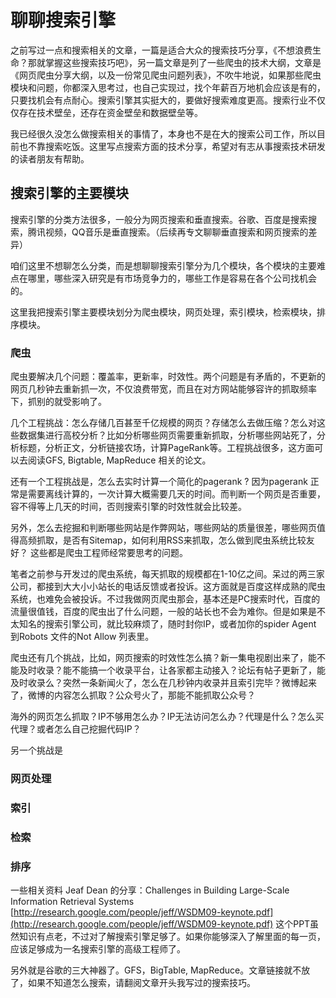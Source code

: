 # 聊聊搜索引擎

之前写过一点和搜索相关的文章，一篇是适合大众的搜索技巧分享，《不想浪费生命？那就掌握这些搜索技巧吧》，另一篇文章是列了一些爬虫的技术大纲，文章是《网页爬虫分享大纲，以及一份常见爬虫问题列表》，不吹牛地说，如果那些爬虫模块和问题，你都深入思考过，也自己实现过，找个年薪百万地机会应该是有的，只要找机会有点耐心。搜索引擎其实挺大的，要做好搜索难度更高。搜索行业不仅仅存在技术壁垒，还存在资金壁垒和数据壁垒等。

我已经很久没怎么做搜索相关的事情了，本身也不是在大的搜索公司工作，所以目前也不靠搜索吃饭。这里写点搜索方面的技术分享，希望对有志从事搜索技术研发的读者朋友有帮助。

## 搜索引擎的主要模块
搜索引擎的分类方法很多，一般分为网页搜索和垂直搜索。谷歌、百度是搜索搜索，腾讯视频，QQ音乐是垂直搜索。（后续再专文聊聊垂直搜索和网页搜索的差异）

咱们这里不想聊怎么分类，而是想聊聊搜索引擎分为几个模块，各个模块的主要难点在哪里，哪些深入研究是有市场竞争力的，哪些工作是容易在各个公司找机会的。

这里我把搜索引擎主要模块划分为爬虫模块，网页处理，索引模块，检索模块，排序模块。

### 爬虫
爬虫要解决几个问题：覆盖率，更新率，时效性。两个问题是有矛盾的，不更新的网页几秒钟去重新抓一次，不仅浪费带宽，而且在对方网站能够容许的抓取频率下，抓别的就受影响了。

几个工程挑战：怎么存储几百甚至千亿规模的网页？存储怎么去做压缩？怎么对这些数据集进行高校分析？比如分析哪些网页需要重新抓取，分析哪些网站死了，分析标题，分析正文，分析链接农场，计算PageRank等。工程挑战很多，这方面可以去阅读GFS, Bigtable, MapReduce 相关的论文。

还有一个工程挑战是，怎么去实时计算一个简化的pagerank ? 因为pagerank 正常是需要离线计算的，一次计算大概需要几天的时间。而判断一个网页是否重要，容不得等上几天的时间，否则搜索引擎的时效性就会比较差。

另外，怎么去挖掘和判断哪些网站是作弊网站，哪些网站的质量很差，哪些网页值得高频抓取，是否有Sitemap，如何利用RSS来抓取，怎么做到爬虫系统比较友好？ 这些都是爬虫工程师经常要思考的问题。

笔者之前参与开发过的爬虫系统，每天抓取的规模都在1-10亿之间。呆过的两三家公司，都接到大大小小站长的电话反馈或者投诉。这方面就是百度这样成熟的爬虫系统，也难免会被投诉。不过我做网页爬虫那会，基本还是PC搜索时代，百度的流量很值钱，百度的爬虫出了什么问题，一般的站长也不会为难你。但是如果是不太知名的搜索引擎公司，就比较麻烦了，随时封你IP，或者加你的spider Agent 到Robots 文件的Not Allow 列表里。

爬虫还有几个挑战，比如，网页搜索的时效性怎么搞？新一集电视剧出来了，能不能及时收录？能不能搞一个收录平台，让各家都主动接入？论坛有帖子更新了，能及时收录么？突然一条新闻火了，怎么在几秒钟内收录并且索引完毕？微博起来了，微博的内容怎么抓取？公众号火了，那能不能抓取公众号？

海外的网页怎么抓取？IP不够用怎么办？IP无法访问怎么办？代理是什么？怎么买代理？或者怎么自己挖掘代码IP？

另一个挑战是


### 网页处理

### 索引

### 检索

### 排序

一些相关资料
Jeaf Dean 的分享：Challenges in Building Large-Scale Information Retrieval Systems
[http://research.google.com/people/jeff/WSDM09-keynote.pdf](http://research.google.com/people/jeff/WSDM09-keynote.pdf)
这个PPT虽然知识有点老，不过对了解搜索引擎足够了。如果你能够深入了解里面的每一页，应该足够成为一名搜索引擎的高级工程师了。

另外就是谷歌的三大神器了。GFS，BigTable, MapReduce。文章链接就不放了，如果不知道怎么搜索，请翻阅文章开头我写过的搜索技巧。
<!--stackedit_data:
eyJoaXN0b3J5IjpbNjAyNjQyMTI1XX0=
-->